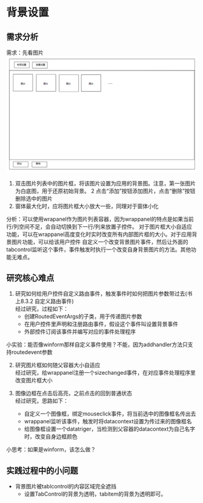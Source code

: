 ﻿# 背景设置

## 需求分析

需求：先看图片  ![背景设置UI草图](./Images/背景图片设置UI草图.png)  
1. 双击图片列表中的图片框，将该图片设置为应用的背景图。注意，第一张图片为白底图，用于还原初始背景。
2 点击“添加”按钮添加图片，点击“删除”按钮删除选中的图片
3. 窗体最大化时，应将图片框大小放大一些，同理对于窗体小化

分析：可以使用wrapanel作为图片列表容器，因为wrappanel的特点是如果当前行/列空间不足，会自动切换到下一行/列来放置子控件。
对于图片框大小自适应功能，可以在wrappanel高度变化时实时改变所有内部图片框的大小。对于应用背景图片功能，可以给该用户控件
自定义一个改变背景图片事件，然后让外面的tabcontrol监听这个事件，事件触发时执行一个改变自身背景图片的方法。其他功能无难点。

## 研究核心难点
1. 研究如何给用户控件自定义路由事件，触发事件时如何把图片参数带过去(书上8.3.2 自定义路由事件)   
经过研究，过程如下：
	- 创建RoutedEventArgs的子类，用于传递图片参数
	- 在用户控件里声明和注册路由事件，假设这个事件叫设置背景事件
	- 外部控件订阅该事件并编写对应的事件处理程序
	
小实验：能否像winform那样自定义事件使用？不能，因为addhandler方法只支持routedevent参数

2. 研究图片框如何随父容器大小自适应  
经过研究，给wrappanel注册一个sizechanged事件，在对应事件处理程序里改变图片框大小  

3. 图像边框在点击后高亮，之前点击的回到普通状态  
经过研究，思路如下：
	- 自定义一个图像框，绑定mouseclick事件，将当前选中的图像框名传出去
	- wrappanel监听该事件，触发时将datacontext设置为传过来的图像框名
	- 给图像框设置一个datatriger，当检测到父容器的datacontext为自己名字时，改变自身边框颜色

小思考：如果是winform，该怎么做？

## 实践过程中的小问题
- 背景图片被tablcontrol的内容区域完全遮挡
	- 设置TabControl的背景为透明，tabitem的背景为透明即可。